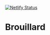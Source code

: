 [![Netlify Status](https://api.netlify.com/api/v1/badges/817a2f06-1cb7-4690-b08d-7ec1b01a16a7/deploy-status)](https://app.netlify.com/sites/brouillardproductions/deploys)
# Brouillard
